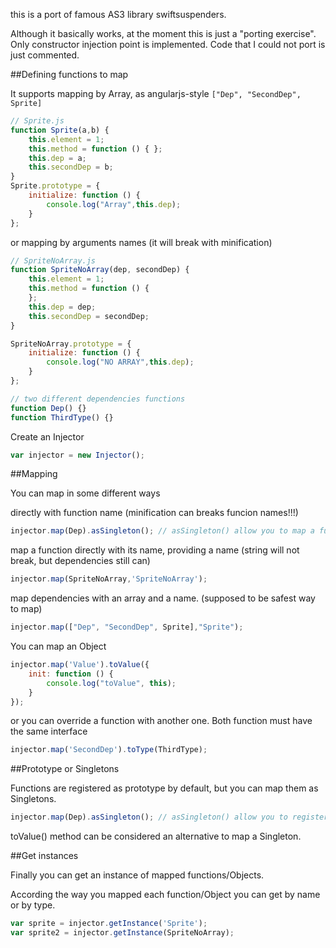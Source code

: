 this is a port of famous AS3 library swiftsuspenders.

Although it basically works, at the moment this is just a "porting exercise".
Only constructor injection point is implemented. Code that I could not port is just commented.

##Defining functions to map

It supports mapping by Array, as angularjs-style `["Dep", "SecondDep", Sprite]`

```javascript
// Sprite.js
function Sprite(a,b) {
    this.element = 1;
    this.method = function () { };
    this.dep = a;
    this.secondDep = b;
}
Sprite.prototype = {
    initialize: function () {
        console.log("Array",this.dep);
    }
};
```

or mapping by arguments names (it will break with minification)

```javascript
// SpriteNoArray.js
function SpriteNoArray(dep, secondDep) {
    this.element = 1;
    this.method = function () {
    };
    this.dep = dep;
    this.secondDep = secondDep;
}

SpriteNoArray.prototype = {
    initialize: function () {
        console.log("NO ARRAY",this.dep);
    }
};
```

```javascript
// two different dependencies functions
function Dep() {}
function ThirdType() {}
```

Create an Injector
```javascript
var injector = new Injector();
```

##Mapping

You can map in some different ways

directly with function name (minification can breaks funcion names!!!)

```javascript
injector.map(Dep).asSingleton(); // asSingleton() allow you to map a function as a Singleton.
```

map a function directly with its name, providing a name (string will not break, but dependencies still can)

```javascript
injector.map(SpriteNoArray,'SpriteNoArray');
```
map dependencies with an array and a name. (supposed to be safest way to map)

```javascript
injector.map(["Dep", "SecondDep", Sprite],"Sprite");
```

You can map an Object

```javascript
injector.map('Value').toValue({
    init: function () {
        console.log("toValue", this);
    }
});
```

or you can override a function with another one. Both function must have the same interface

```javascript
injector.map('SecondDep').toType(ThirdType);
```

##Prototype or Singletons

Functions are registered as prototype by default, but you can map them as Singletons.

```javascript
injector.map(Dep).asSingleton(); // asSingleton() allow you to register a function as a Singleton. Only 1 instance will be created.
```
toValue() method can be considered an alternative to map a Singleton.

##Get instances

Finally you can get an instance of mapped functions/Objects.

According the way you mapped each function/Object you can get by name or by type.

```javascript
var sprite = injector.getInstance('Sprite');
var sprite2 = injector.getInstance(SpriteNoArray);
```



